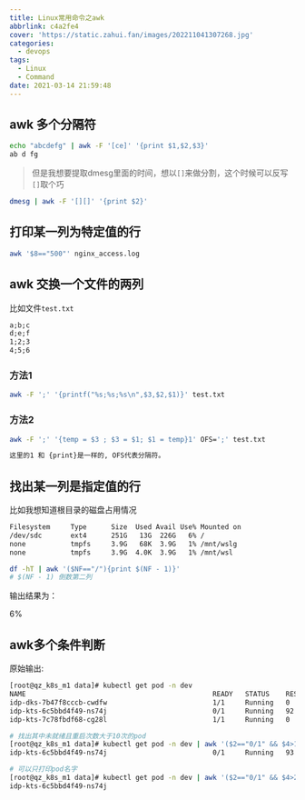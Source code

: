 ```yaml
---
title: Linux常用命令之awk
abbrlink: c4a2fe4
cover: 'https://static.zahui.fan/images/202211041307268.jpg'
categories:
  - devops
tags:
  - Linux
  - Command
date: 2021-03-14 21:59:48
---
```


## awk 多个分隔符

```bash
echo "abcdefg" | awk -F '[ce]' '{print $1,$2,$3}'
ab d fg
```

> 但是我想要提取dmesg里面的时间，想以`[]`来做分割，这个时候可以反写`[]`取个巧

```bash
dmesg | awk -F '[][]' '{print $2}'
```

## 打印某一列为特定值的行

```bash
awk '$8=="500"' nginx_access.log
```

## awk 交换一个文件的两列

比如文件`test.txt`

```txt
a;b;c
d;e;f
1;2;3
4;5;6
```

### 方法1

```bash
awk -F ';' '{printf("%s;%s;%s\n",$3,$2,$1)}' test.txt
```

### 方法2

```bash
awk -F ';' '{temp = $3 ; $3 = $1; $1 = temp}1' OFS=';' test.txt

这里的1 和 {print}是一样的, OFS代表分隔符。
```

## 找出某一列是指定值的行

比如我想知道根目录的磁盘占用情况

```bash
Filesystem     Type      Size  Used Avail Use% Mounted on
/dev/sdc       ext4      251G   13G  226G   6% /
none           tmpfs     3.9G   68K  3.9G   1% /mnt/wslg
none           tmpfs     3.9G  4.0K  3.9G   1% /mnt/wsl
```

```bash
df -hT | awk '($NF=="/"){print $(NF - 1)}'
# $(NF - 1) 倒数第二列
```

输出结果为：

6%

## awk多个条件判断

原始输出:

```bash
[root@qz_k8s_m1 data]# kubectl get pod -n dev
NAME                                              READY   STATUS    RESTARTS   AGE
idp-dks-7b47f8cccb-cwdfw                          1/1     Running   0          3h28m
idp-kts-6c5bbd4f49-ns74j                          0/1     Running   92         6h55m
idp-kts-7c78fbdf68-cg28l                          1/1     Running   0          8d
```

```bash
# 找出其中未就绪且重启次数大于10次的pod
[root@qz_k8s_m1 data]# kubectl get pod -n dev | awk '($2=="0/1" && $4>10)'
idp-kts-6c5bbd4f49-ns74j                          0/1     Running   93         6h57m

# 可以只打印pod名字
[root@qz_k8s_m1 data]# kubectl get pod -n dev | awk '($2=="0/1" && $4>20) {print $1}'
idp-kts-6c5bbd4f49-ns74j
```
